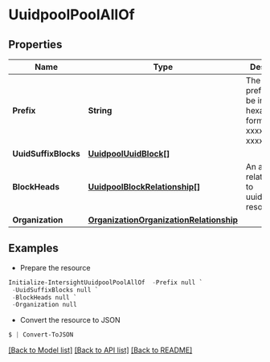 # UuidpoolPoolAllOf
## Properties

Name | Type | Description | Notes
------------ | ------------- | ------------- | -------------
**Prefix** | **String** | The UUID prefix must be in hexadecimal format xxxxxxxx-xxxx-xxxx. | [optional] 
**UuidSuffixBlocks** | [**UuidpoolUuidBlock[]**](UuidpoolUuidBlock.md) |  | [optional] 
**BlockHeads** | [**UuidpoolBlockRelationship[]**](UuidpoolBlockRelationship.md) | An array of relationships to uuidpoolBlock resources. | [optional] [readonly] 
**Organization** | [**OrganizationOrganizationRelationship**](OrganizationOrganizationRelationship.md) |  | [optional] 

## Examples

- Prepare the resource
```powershell
Initialize-IntersightUuidpoolPoolAllOf  -Prefix null `
 -UuidSuffixBlocks null `
 -BlockHeads null `
 -Organization null
```

- Convert the resource to JSON
```powershell
$ | Convert-ToJSON
```

[[Back to Model list]](../README.md#documentation-for-models) [[Back to API list]](../README.md#documentation-for-api-endpoints) [[Back to README]](../README.md)

